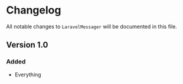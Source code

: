 # Changelog

All notable changes to `LaravelMessager` will be documented in this file.

## Version 1.0

### Added
- Everything
